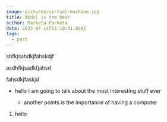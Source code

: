 ```yaml
---
image: pictures/virtual-machine.jpg
title: Abdul is the best
author: Marketa Parketa
date: 2023-07-14T11:10:31.090Z
tags:
  - post
---
```

s﻿hfkjsahdkjfahskdjf

a﻿sdhfkjsadkfjahsd

f﻿ahsdkjfaskjd

* h﻿ello I am going to talk about the most interesting stuff ever

  * a﻿nother points is the importance of having a computer

1. h﻿ello